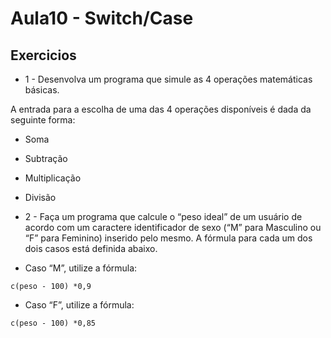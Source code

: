 # Aula10 - Switch/Case


## Exercicios

 - 1 - Desenvolva um programa que simule as 4 operações matemáticas básicas.

A entrada para a escolha de uma das 4 operações disponíveis é dada da seguinte forma:

 - Soma
 - Subtração
 - Multiplicação
 - Divisão

 - 2 - Faça um programa que calcule o “peso ideal” de um usuário de acordo com um caractere identificador de sexo (“M” para Masculino ou “F” para Feminino) inserido pelo mesmo. A fórmula para cada um dos dois casos está definida abaixo.

 - Caso “M”, utilize a fórmula:

```c(peso - 100) *0,9```

 - Caso “F”, utilize a fórmula:

```c(peso - 100) *0,85```
 
